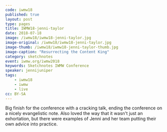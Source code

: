 ```yaml
---
code: iwmw18
published: true
layout: post
type: pages
title: IWMW18-jenni-taylor
date: 2018-07-18
image: /iwmw18/iwmw18-jenni-taylor.jpg
image-original: /iwmw18/iwmw18-jenni-taylor.jpg
image-thumb: /iwmw18/iwmw18-jenni-taylor-thumb.jpg
image-caption: "Resurrecting the Content King"
category: sketchnotes
event: iwmw.org/iwmw2018
keywords: Sketchnotes IWMW Conference
speaker: jennijuniper
tags:
    - iwmw18
    - iwmw
    - live
cc: BY-SA
---
```


Big finish for the conference with a cracking talk, ending the conference on a nicely evangelistic note. Also loved the way that it wasn't just an exhortation, but there were examples of Jenni and her team putting their own advice into practice.